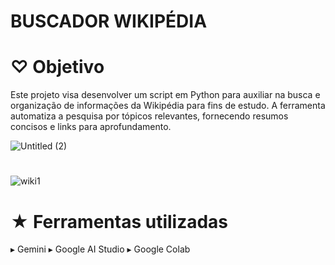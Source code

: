 # BUSCADOR WIKIPÉDIA

# ♡ Objetivo
Este projeto visa desenvolver um script em Python para auxiliar na busca e organização de informações da Wikipédia para fins de estudo. A ferramenta automatiza a pesquisa por tópicos relevantes, fornecendo resumos concisos e links para aprofundamento.

![Untitled (2)](https://github.com/LilianRusso/Projeto-AI-Alura_Google/assets/108759311/760d6ea7-0f1a-4d23-825f-190e2ac29d79)


# 
![wiki1](https://github.com/LilianRusso/Projeto-AI-Alura_Google/assets/108759311/bb737cb3-70a7-4fd8-bf5d-8666058689ce)


# ★ Ferramentas utilizadas
▸ Gemini
▸ Google AI Studio
▸ Google Colab

